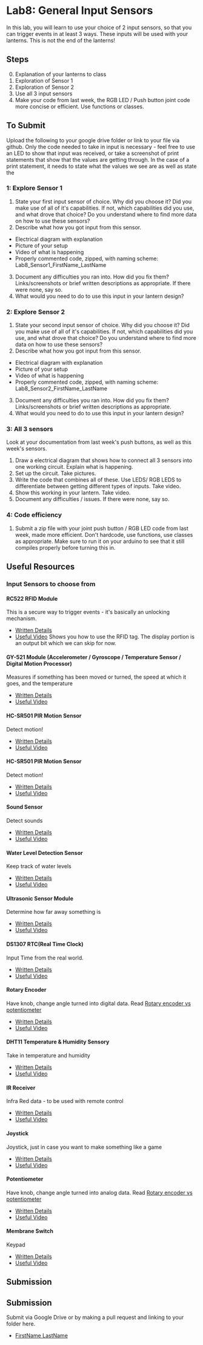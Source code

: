 # Lab8: General Input Sensors
In this lab, you will learn to use your choice of  2 input sensors, so that you can trigger events in at least 3 ways. These inputs will be used with your lanterns.  This is not the end of the lanterns!

## Steps
0. Explanation of your lanterns to class
1. Exploration of Sensor 1
2. Exploration of Sensor 2
3. Use all 3 input sensors
4. Make your code from last week, the RGB LED / Push button joint code more concise or efficient. Use functions or classes. 
## To Submit
Upload the following to your google drive folder or link to your file via github. Only the code needed to take in input is necessary - feel free to use an LED to show that input was received, or take a screenshot of print statements that show that the values are getting through. In the case of a print statement, it needs to state what the values we see are as well as state the 

### 1: Explore Sensor 1
1. State your first input sensor of choice. Why did you choose it? Did you make use of all of it's capabilities. If not, which capabilities did you use, and what drove that choice? Do you understand where to find more data on how to use these sensors?
2. Describe what how you got input from this sensor.
- Electrical diagram with explanation
- Picture of your setup
- Video of what is happening
- Properly commented code, zipped, with naming scheme: Lab8_Sensor1_FirstName_LastName 
3. Document any difficulties you ran into. How did you fix them? Links/screenshots or brief written descriptions as appropriate. If there were none, say so. 
4. What would you need to do to use this input in your lantern design?
### 2: Explore Sensor 2
1. State your second input sensor of choice. Why did you choose it? Did you make use of all of it's capabilities. If not, which capabilities did you use, and what drove that choice? Do you understand where to find more data on how to use these sensors?
2. Describe what how you got input from this sensor.
- Electrical diagram with explanation
- Picture of your setup
- Video of what is happening
- Properly commented code, zipped, with naming scheme: Lab8_Sensor2_FirstName_LastName 
3. Document any difficulties you ran into. How did you fix them? Links/screenshots or brief written descriptions as appropriate.
4. What would you need to do to use this input in your lantern design?
### 3: All 3 sensors
Look at your documentation from last week's push buttons, as well as this week's sensors. 
1. Draw a electrical diagram that shows how to connect all 3 sensors into one working circuit.  Explain what is happening. 
2. Set up the circuit. Take pictures. 
3. Write the code that combines all of these. Use LEDS/ RGB LEDS to differentiate between getting different types of inputs. Take video.
4. Show this working in your lantern. Take video. 
5. Document any difficulties / issues.  If there were none, say so. 
### 4: Code efficiency
1. Submit a zip file with your joint push button / RGB LED code from last week, made more efficient. Don't hardcode, use functions, use classes as appropriate. Make sure to run it on your arduino to see that it still compiles properly before turning this in. 

## Useful Resources
### Input Sensors to choose from
#### RC522 RFID Module
This is a secure way to trigger events - it's basically an unlocking mechanism.

- [Written Details](https://components101.com/wireless/rc522-rfid-module)
- [Useful Video](https://youtu.be/So83sH6-jwM) Shows you how to use the RFID tag. The display portion is an output bit which we can skip for now. 
#### GY-521 Module (Accelerometer / Gyroscope / Temperature Sensor / Digital Motion Processor)
Measures if something has been moved or turned, the speed at which it goes, and the temperature

- [Written Details](https://electrosome.com/interfacing-mpu-6050-gy-521-arduino-uno/)
- [Useful Video](https://www.youtube.com/watch?v=wTfSfhjhAU0)
#### HC-SR501 PIR Motion Sensor
Detect motion!
- [Written Details](https://lastminuteengineers.com/pir-sensor-arduino-tutorial/)
- [Useful Video](https://youtu.be/g6K6K7rkg-s)

#### HC-SR501 PIR Motion Sensor
Detect motion!
- [Written Details](https://lastminuteengineers.com/pir-sensor-arduino-tutorial/)
- [Useful Video](https://youtu.be/g6K6K7rkg-s)

#### Sound Sensor
Detect sounds
- [Written Details](https://www.instructables.com/Arduino-Sound-Sensor-with-LED/)
- [Useful Video](https://youtu.be/RwHGioglbk8)

#### Water Level Detection Sensor 
Keep track of water levels
- [Written Details](https://theiotprojects.com/water-level-sensor-arduino-tutorial/)
- [Useful Video](https://youtu.be/n7WRi5U5lQk)


#### Ultrasonic Sensor Module
Determine how far away something is
- [Written Details](https://www.tutorialspoint.com/arduino/arduino_ultrasonic_sensor.htm)
- [Useful Video](https://youtu.be/WslzsHDYuF0)

#### DS1307 RTC(Real Time Clock)
Input Time from the real world. 
- [Written Details](https://www.electronics-lab.com/project/ds1307-rtc-module/)
- [Useful Video](https://youtu.be/drU3dQa-8CE)

#### Rotary Encoder 
Have knob, change angle turned into digital data. Read [Rotary encoder vs potentiometer](https://www.arrow.com/en/research-and-events/articles/encoder-vs-potentiometer-how-to-choose#:~:text=The%20most%20obvious%20difference%20between%20rotary%20potentiometers%20and,clockwise%20or%20counter-clockwise%20before%20they%20need%20to%20stop.)
- [Written Details](https://electropeak.com/learn/rotary-encoder-how-it-works-how-to-use-with-arduino/)
- [Useful Video](https://youtu.be/zYE5JhUMjys)

#### DHT11 Temperature & Humidity Sensory
Take in temperature and humidity
- [Written Details](https://create.arduino.cc/projecthub/techno_z/dht11-temperature-humidity-sensor-98b03b)
- [Useful Video](https://youtu.be/OogldLc9uYc) 
#### IR Receiver
Infra Red data - to be used with remote control
- [Written Details](https://tutorial45.com/arduino-ir-receiver/)
- [Useful Video](https://youtu.be/3jeSfsnQOWk) 
#### Joystick
Joystick, just in case you want to make something like a game
- [Written Details](https://www.best-microcontroller-projects.com/arduino-joystick.html)
- [Useful Video](https://youtu.be/MlDi0vO9Evg) 
#### Potentiometer
Have knob, change angle turned into analog data. Read [Rotary encoder vs potentiometer](https://www.arrow.com/en/research-and-events/articles/encoder-vs-potentiometer-how-to-choose#:~:text=The%20most%20obvious%20difference%20between%20rotary%20potentiometers%20and,clockwise%20or%20counter-clockwise%20before%20they%20need%20to%20stop.)
- [Written Details](https://www.arduino.cc/en/tutorial/potentiometer)
- [Useful Video](https://youtu.be/RBYVUTIU4FE) 
#### Membrane Switch
Keypad
- [Written Details](https://randomnerdtutorials.com/arduino-membrane-keypad-tutorial/)
- [Useful Video](https://youtu.be/yE2mPGrqqg4) 



## Submission

## Submission
Submit via Google Drive or by making a pull request and linking to your folder here.
- [FirstName LastName](www.example.com)
